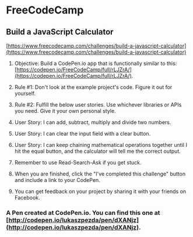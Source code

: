 # FreeCodeCamp
## Build a JavaScript Calculator

[https://www.freecodecamp.com/challenges/build-a-javascript-calculator](https://www.freecodecamp.com/challenges/build-a-javascript-calculator)

1. Objective: Build a CodePen.io app that is functionally similar to this: [https://codepen.io/FreeCodeCamp/full/rLJZrA/](https://codepen.io/FreeCodeCamp/full/rLJZrA/).

1. Rule #1: Don't look at the example project's code. Figure it out for yourself.

1. Rule #2: Fulfill the below user stories. Use whichever libraries or APIs you need. Give it your own personal style.

1. User Story: I can add, subtract, multiply and divide two numbers.

1. User Story: I can clear the input field with a clear button.

1. User Story: I can keep chaining mathematical operations together until I hit the equal button, and the calculator will tell me the correct output.

1. Remember to use Read-Search-Ask if you get stuck.

1. When you are finished, click the "I've completed this challenge" button and include a link to your CodePen.

1. You can get feedback on your project by sharing it with your friends on Facebook.

### A Pen created at CodePen.io. You can find this one at [http://codepen.io/lukaszpezda/pen/dXANjz](http://codepen.io/lukaszpezda/pen/dXANjz).

 